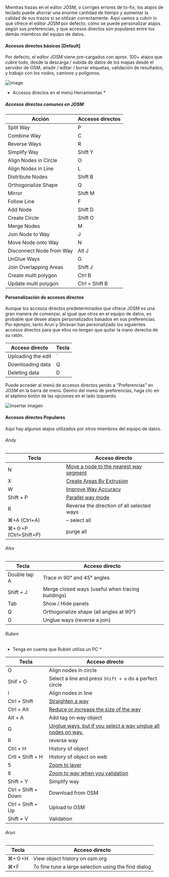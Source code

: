 Mientras trazas en el editor JOSM, o corriges errores de to-fix, los atajos de teclado puede ahorrar una enorme cantidad de tiempo y aumentar la calidad de sus trazos si se utilizan correctamente. Aquí vamos a cubrir lo que ofrece el editor JOSM por defecto, cómo se puede personalizar atajos según sus preferencias, y que accesos directos son populares entre los demás miembros del equipo de datos.

#### Accesos directos básicos [Default]

Por defecto, el editor JOSM viene pre-cargados con aprox. 100+ atajos que cubre todo, desde la descarga / subida de datos de los mapas desde el servidor de OSM, añadir / editar / borrar etiquetas, validación de resultados, y  trabajo con los nodos, caminos y polígonos.

![image](https://cloud.githubusercontent.com/assets/8562256/7113237/5beb62a8-e1ef-11e4-832d-0fa5e827503e.png)


* Accesos directos en el menú Herramientas *

##### Accesos directos comunes en JOSM

Acción | Accesos directos
--- | ---
Split Way | P
Combine Way | C
Reverse Ways | R
Simplify Way | Shift Y
Align Nodes in Circle | O
Align Nodes in Line | L
Distribute Nodes | Shift B
Orthogonalize Shape | Q
Mirror | Shift M
Follow Line | F
Add Node | Shift D
Create Circle | Shift O
Merge Nodes | M
Join Node to Way | J
Move Node onto Way | N
Disconnect Node from Way | Alt J
UnGlue Ways | G
Join Overlapping Areas | Shift J
Create multi polygon | Ctrl B
Update multi polygon | Ctrl + Shift B

#### Personalización de accesos directos

Aunque los accesos directos predeterminados que ofrece JOSM es una gran manera de comenzar, al igual que otros en el equipo de datos, es probable que desee atajos personalizados basados ​​en sus preferencias. Por ejemplo, tanto Arun y Shravan han personalizado los siguientes accesos directos para que ellos no tengan que quitar la mano derecha de su ratón.

Acceso directo | Tecla
---- | ----
Uploading the edit | ` 
Downloading data | Q
Deleting data | D

Puede acceder al menú de accesos directos yendo a "Preferencias" en  JOSM en la barra de menú. Dentro del menú de preferencias, haga clic en el séptimo botón de las opciones en el lado izquierdo.

![Insertar imagen](https://cloud.githubusercontent.com/assets/8562256/7113851/91ed7494-e1f5-11e4-81ab-c867f164518e.png)

#### Accesos directos Populares

Aquí hay algunos atajos utilizados por otros miembros del equipo de datos.

###### Andy

Tecla | Acceso directo
--- | ---
N |[Move a node to the nearest way segment](http://josm.openstreetmap.de/wiki/Help/Action/MoveNodeWay)
X |[Create Areas By Extrusion](http://josm.openstreetmap.de/wiki/Help/Action/Extrude)
W |[Improve Way Accuracy](http://josm.openstreetmap.de/wiki/Help/Action/ImproveWayAccuracy)
Shift + P |[Parallel way mode](http://josm.openstreetmap.de/wiki/Help/Action/Parallel)
R | Reverse the direction of all selected ways
⌘+A (Ctrl+A) |– select all
⌘+⇧+P (Ctrl+Shift+P) | purge all

###### Alex

Tecla | Acceso directo
---- | ----
Double tap A | Trace in 90° and 45° angles
Shift + J | Merge closed ways (useful when tracing buildings)
Tab | Show / Hide panels
Q | Orthogonalize shape (all angles at 90°)
G | Unglue ways (reverse a join)


###### Ruben
* Tenga en cuenta que Rubén utiliza un PC *

Tecla | Acceso directo
--- | ---
O | Align nodes in circle
Shif + O | Select a line and press ` Shift + o ` do a perfect circle
l | Align nodes in line
Ctrl  + Shift |[Straighten a way](https://cloud.githubusercontent.com/assets/1152236/6030840/5deec5fc-abc8-11e4-9775-d6844558d19f.gif)
Ctrl + Alt |[ Reduce or increase the size of the way](https://cloud.githubusercontent.com/assets/1152236/6030899/d555dffe-abc8-11e4-817b-db1b6d32cd28.gif)
Alt + A | Add tag on way object
G |[Unglue ways, but  if you select a way unglue all nodes on way.](https://cloud.githubusercontent.com/assets/1152236/6031015/a88dea2e-abc9-11e4-9c41-169d005c9f89.gif)
R | reverse way
Ctrl + H | History of object
Crtl + Shift + H | History of object on web
5 | [Zoom to layer](https://cloud.githubusercontent.com/assets/1152236/6031214/76477db2-abcb-11e4-9b8b-7ffc017287d4.gif)
6 | [Zoom to way when you validation](https://cloud.githubusercontent.com/assets/1152236/6031267/df31d200-abcb-11e4-8566-c6f28e8918fe.gif)
Shift + Y | Simplify way
Ctrl + Shift + Down | Download from OSM
Ctrl + Shift + Up | Upload to OSM
Shift + V | Validation

###### Arun

Tecla | Acceso directo
--- | ---
⌘+⇧+H |View object history on osm.org
⌘+F |To fine tune a large selection using the find dialog
